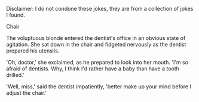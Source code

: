 Disclaimer: I do not condone these jokes, they are from a collection of jokes I found.

Chair

The voluptuous blonde entered the dentist's office in an obvious state of agitation. She sat down in the chair and fidgeted nervously as the dentist prepared his utensils. 

'Oh, doctor,' she exclaimed, as he prepared to look into her mouth. 'I'm so afraid of dentists. Why, I think I'd rather have a baby than have a tooth drilled.' 

'Well, miss,' said the dentist impatiently, 'better make up your mind before I adjust the chair.'

